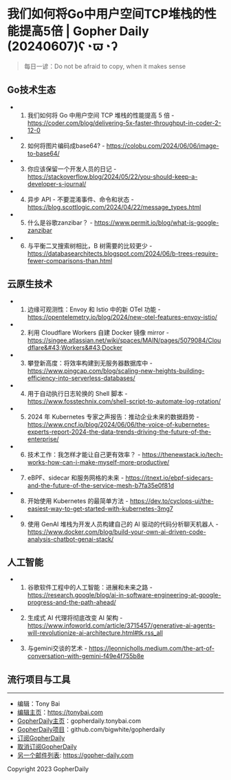 # 我们如何将Go中用户空间TCP堆栈的性能提高5倍 | Gopher Daily (20240607)ʕ◔ϖ◔ʔ

>每日一谚：Do not be afraid to copy, when it makes sense

## Go技术生态


- 1. 我们如何将 Go 中用户空间 TCP 堆栈的性能提高 5 倍 - https://coder.com/blog/delivering-5x-faster-throughput-in-coder-2-12-0

- 2. 如何将图片编码成base64? - https://colobu.com/2024/06/06/image-to-base64/

- 3. 你应该保留一个开发人员的日记 - https://stackoverflow.blog/2024/05/22/you-should-keep-a-developer-s-journal/

- 4. 异步 API - 不要混淆事件、命令和状态 - https://blog.scottlogic.com/2024/04/22/message_types.html

- 5. 什么是谷歌zanzibar？ - https://www.permit.io/blog/what-is-google-zanzibar

- 6. 与平衡二叉搜索树相比，B 树需要的比较更少 - https://databasearchitects.blogspot.com/2024/06/b-trees-require-fewer-comparisons-than.html


## 云原生技术


- 1. 边缘可观测性：Envoy 和 Istio 中的新 OTel 功能 - https://opentelemetry.io/blog/2024/new-otel-features-envoy-istio/

- 2. 利用 Cloudflare Workers 自建 Docker 镜像 mirror - https://singee.atlassian.net/wiki/spaces/MAIN/pages/5079084/Cloudflare&#43;Workers&#43;Docker

- 3. 攀登新高度：将效率构建到无服务器数据库中 - https://www.pingcap.com/blog/scaling-new-heights-building-efficiency-into-serverless-databases/

- 4. 用于自动执行日志轮换的 Shell 脚本 - https://www.fosstechnix.com/shell-script-to-automate-log-rotation/

- 5. 2024 年 Kubernetes 专家之声报告：推动企业未来的数据趋势 - https://www.cncf.io/blog/2024/06/06/the-voice-of-kubernetes-experts-report-2024-the-data-trends-driving-the-future-of-the-enterprise/

- 6. 技术工作：我怎样才能让自己更有效率？ - https://thenewstack.io/tech-works-how-can-i-make-myself-more-productive/

- 7. eBPF、sidecar 和服务网格的未来 - https://itnext.io/ebpf-sidecars-and-the-future-of-the-service-mesh-b7fa35e0f81d

- 8. 开始使用 Kubernetes 的最简单方法 - https://dev.to/cyclops-ui/the-easiest-way-to-get-started-with-kubernetes-3mg7

- 9. 使用 GenAI 堆栈为开发人员构建自己的 AI 驱动的代码分析聊天机器人 - https://www.docker.com/blog/build-your-own-ai-driven-code-analysis-chatbot-genai-stack/


## 人工智能


- 1. 谷歌软件工程中的人工智能：进展和未来之路 - https://research.google/blog/ai-in-software-engineering-at-google-progress-and-the-path-ahead/

- 2. 生成式 AI 代理将彻底改变 AI 架构 - https://www.infoworld.com/article/3715457/generative-ai-agents-will-revolutionize-ai-architecture.html#tk.rss_all

- 3. 与gemini交谈的艺术 - https://leonnicholls.medium.com/the-art-of-conversation-with-gemini-f49e4f755b8e


## 流行项目与工具



----

- 编辑：Tony Bai
- [编辑主页](https://tonybai.com)：https://tonybai.com
- [GopherDaily主页](https://gopherdaily.tonybai.com)：gopherdaily.tonybai.com
- [GopherDaily项目](https://github.com/bigwhite/gopherdaily)：github.com/bigwhite/gopherdaily
- [订阅GopherDaily](https://gopherdaily.tonybai.com/subscribe)
- [取消订阅GopherDaily](https://gopherdaily.tonybai.com/unsubscribe)
- [另一个邮件列表](https://gopher-daily.com): https://gopher-daily.com

Copyright 2023 GopherDaily
